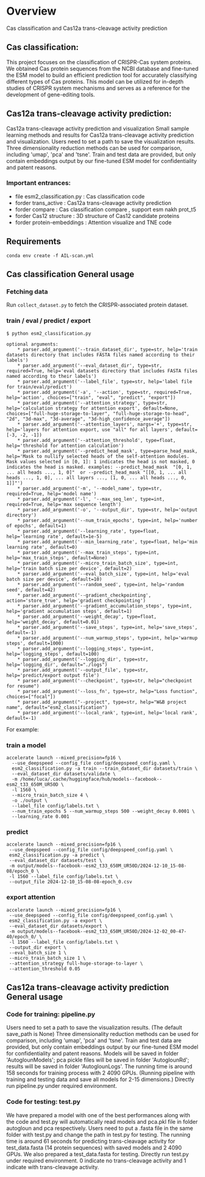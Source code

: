 
# Overview

Cas classification and Cas12a trans-cleavage activity prediction

## Cas classification:
This project focuses on the classification of CRISPR-Cas system proteins. We obtained Cas protein sequences from the NCBI database and fine-tuned the ESM model to build an efficient prediction tool for accurately classifying different types of Cas proteins. This model can be utilized for in-depth studies of CRISPR system mechanisms and serves as a reference for the development of gene-editing tools.

## Cas12a trans-cleavage activity prediction:
Cas12a trans-cleavage activity prediction and visualization
Small sample learning methods and results for Cas12a trans-cleavage activity prediction and visualization.
Users need to set a path to save the visualization results.
Three dimensionality reduction methods can be used for comparison, including 'umap', 'pca' and 'tsne'.
Train and test data are provided, but only contain embeddings output by our fine-tuned ESM model for confidentiality and patent reasons.

### Important entrances:
* file esm2_classification.py : Cas classification code
* forder trans_active : Cas12a trans-cleavage activity prediction
* forder compare : Cas classification compare , support esm nakh prot_t5
* forder Cas12 structure : 3D structure of Cas12 candidate proteins
* forder protein-embeddings : Attention visualize and TNE code

## Requirements
```
conda env create -f AIL-scan.yml
```

## Cas classification General usage

### Fetching data
Run `collect_dataset.py` to fetch the CRISPR-associated protein dataset. 

### train / eval / predict / export

```
$ python esm2_classification.py

optional arguments:
    * parser.add_argument('--train_dataset_dir', type=str, help='train datasets directory that includes FASTA files named according to their labels')
    * parser.add_argument('--eval_dataset_dir', type=str, required=True, help='eval datasets directory that includes FASTA files named according to their labels')
    * parser.add_argument('--label_file', type=str, help='label file for train/eval/predict')
    * parser.add_argument('-a', '--action', type=str, required=True, help='action', choices=["train", "eval", "predict", "export"])
    * parser.add_argument('--attention_strategy', type=str, help='calculation strategy for attention export', default=None, choices=["full-huge-storage-to-layer", "full-huge-storage-to-head", "2d", "3d-max", "3d-average", "3d-high_confidence_average"])
    * parser.add_argument('--attention_layers', nargs='+', type=str, help='layers for attention export, use "all" for all layers', default=[-3, -2, -1])
    * parser.add_argument('--attention_threshold', type=float, help='threshold for attention calculation')
    * parser.add_argument('--predict_head_mask', type=parse_head_mask, help='Mask to nullify selected heads of the self-attention modules. Mask values selected in [0, 1]: 1 indicates the head is not masked, 0 indicates the head is masked. examples: --predict_head_mask  "[0, 1, ... all heads ..., 1, 0]"  or --predict_head_mask "[[0, 1, ... all heads ..., 1, 0], ... all layers ..., [1, 0, ... all heads ..., 0, 1]]"')
    * parser.add_argument('-m', '--model_name', type=str, required=True, help='model name')
    * parser.add_argument('-l', '--max_seq_len', type=int, required=True, help='max sequence length')
    * parser.add_argument('-o', '--output_dir', type=str, help='output directory')
    * parser.add_argument('--num_train_epochs', type=int, help='number of epochs', default=1)
    * parser.add_argument('--learning_rate', type=float, help='learning rate', default=1e-5)
    * parser.add_argument('--min_learning_rate', type=float, help='min learning rate', default=0)
    * parser.add_argument('--max_train_steps', type=int, help='max_train_steps', default=None)
    * parser.add_argument('--micro_train_batch_size', type=int, help='train batch size per device', default=2)
    * parser.add_argument('--eval_batch_size', type=int, help='eval batch size per device', default=10)
    * parser.add_argument('--random_seed', type=int, help='random seed', default=42)
    * parser.add_argument('--gradient_checkpointing', action='store_true', help='gradient checkpointing')
    * parser.add_argument('--gradient_accumulation_steps', type=int, help='gradient accumulation steps', default=1)
    * parser.add_argument('--weight_decay', type=float, help='weight_decay', default=0.01)
    * parser.add_argument('--save_steps', type=int, help='save_steps', default=-1)
    * parser.add_argument('--num_warmup_steps', type=int, help='warmup steps', default=1000)
    * parser.add_argument('--logging_steps', type=int, help='logging_steps', default=100)
    * parser.add_argument('--logging_dir', type=str, help='logging_dir', default="./logs")
    * parser.add_argument('--output_file', type=str, help='predict/export output file')
    * parser.add_argument('--checkpoint', type=str, help="checkpoint for resume")
    * parser.add_argument('--loss_fn', type=str, help="Loss function", choices=["focal"])
    * parser.add_argument("--project", type=str, help="W&B project name", default="esm2_classification")
    * parser.add_argument('--local_rank', type=int, help='local rank', default=-1)
```

For example:

### train a model
```
accelerate launch --mixed_precision=fp16 \
  --use_deepspeed --config_file config/deepspeed_config.yaml \
  esm2_classification.py -a train --train_dataset_dir datasets/train \
  --eval_dataset_dir datasets/validate \
  -m /home/luca/.cache/huggingface/hub/models--facebook--esm2_t33_650M_UR50D \
  -l 1560 \
  --micro_train_batch_size 4 \
  -o ./output \
  --label_file config/labels.txt \
  --num_train_epochs 5 --num_warmup_steps 500 --weight_decay 0.0001 \
  --learning_rate 0.001
```

### predict
```
accelerate launch --mixed_precision=fp16 \
 --use_deepspeed --config_file config/deepspeed_config.yaml \
 esm2_classification.py -a predict \
 --eval_dataset_dir datasets/test \
 -m output/models--facebook--esm2_t33_650M_UR50D/2024-12-10_15-08-08/epoch_0 \
 -l 1560 --label_file config/labels.txt \
 --output_file 2024-12-10_15-08-08-epoch_0.csv
```

### export attention
```
accelerate launch --mixed_precision=fp16 \
 --use_deepspeed --config_file config/deepspeed_config.yaml \
 esm2_classification.py -a export \
 --eval_dataset_dir datasets/export \
 -m output/models--facebook--esm2_t33_650M_UR50D/2024-12-02_00-47-40/epoch_0/ \
 -l 1560 --label_file config/labels.txt \
 --output_dir export \
 --eval_batch_size 1 \
 --micro_train_batch_size 1 \
 --attention_strategy full-huge-storage-to-layer \
 --attention_threshold 0.05
```

##  Cas12a trans-cleavage activity prediction General usage
### Code for training: pipeline.py
Users need to set a path to save the visualization results. (The default save_path is None)
Three dimensionality reduction methods can be used for comparison, including 'umap', 'pca' and 'tsne'. 
Train and test data are provided, but only contain embeddings output by our fine-tuned ESM model for confidentiality and patent reasons.
Models will be saved in folder 'AutoglounModels'; pca pickle files will be saved in folder 'AutoglounRd'; results will be saved in folder 'AutoglounLogs'.
The running time is around 158 seconds for training process with 2 4090 GPUs. (Running pipeline with training and testing data and save all models for 2-15 dimensions.)
Directly run pipeline.py under required environment.

### Code for testing: test.py 
We have prepared a model with one of the best performances along with the code and test.py will automatically read models and pca.pkl file in folder autogloun and pca respectively.
Users need to put a .fasta file in the same folder with test.py and change the path in test.py for testing. 
The running time is around 61 seconds for predicting trans-cleavage activity for test_data.fasta (14 protein sequences) with saved models and 2 4090 GPUs.
We also prepared a test_data.fasta for testing. Directly run test.py under required environment. 0 indicate no trans-cleavage activity and 1 indicate with trans-cleavage activity.

```

